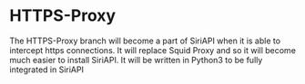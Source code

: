 HTTPS-Proxy
========

The HTTPS-Proxy branch will become a part of SiriAPI when it is able to intercept https connections. It will replace Squid Proxy and so it will become much easier to install SiriAPI. It will be written in Python3 to be fully integrated in SiriAPI